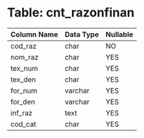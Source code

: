 # Table: cnt_razonfinan

| Column Name | Data Type | Nullable |
|-------------|-----------|----------|
| cod_raz | char | NO |
| nom_raz | char | YES |
| tex_num | char | YES |
| tex_den | char | YES |
| for_num | varchar | YES |
| for_den | varchar | YES |
| inf_raz | text | YES |
| cod_cat | char | YES |
